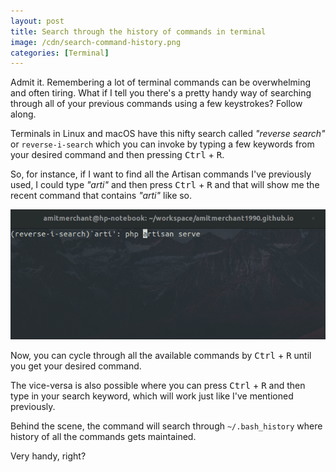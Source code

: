 ```yaml
---
layout: post
title: Search through the history of commands in terminal
image: /cdn/search-command-history.png
categories: [Terminal]
---
```


Admit it. Remembering a lot of terminal commands can be overwhelming and often tiring. What if I tell you there's a pretty handy way of searching through all of your previous commands using a few keystrokes? Follow along.

Terminals in Linux and macOS have this nifty search called *"reverse search"* or `reverse-i-search` which you can invoke by typing a few keywords from your desired command and then pressing <kbd>Ctrl</kbd> + <kbd>R</kbd>.

So, for instance, if I want to find all the Artisan commands I've previously used, I could type *"arti"* and then press <kbd>Ctrl</kbd> + <kbd>R</kbd> and that will show me the recent command that contains *"arti"* like so.

![](/images/search-commands-terminal.png)

Now, you can cycle through all the available commands by <kbd>Ctrl</kbd> + <kbd>R</kbd> until you get your desired command.

The vice-versa is also possible where you can press <kbd>Ctrl</kbd> + <kbd>R</kbd> and then type in your search keyword, which will work just like I've mentioned previously.

Behind the scene, the command will search through `~/.bash_history` where history of all the commands gets maintained.

Very handy, right?

